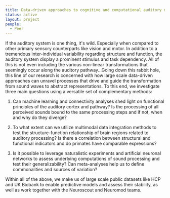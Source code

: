 ```yaml
---
title: Data-driven approaches to cognitive and computational auditory neuroscience
status: active
layout: project
people:
  - Peer
---
```


If the auditory system is one thing, it's wild. Especially when compared to other primary sensory counterparts like vision and motor.
In addition to a tremendous inter-individual variability regarding structure and function, the auditory system display a prominent
stimulus and task dependency. All of this is not even including the various non-linear transformations that seemingly occur along the
auditory pathway...Going down this rabbit hole, this line of our research is concerned with how large scale data-driven approaches can
unravel processes that drive and guide the transformation from sound waves to abstract representations. To this end, we investigate
three main questions using a versatile set of complementary methods:

1. Can machine learning and connectivity analyses shed light on functional principles of the auditory cortex and pathway?
   Is the processing of all perceived sounds bound to the same processing steps and if not, when and why do they diverge?

2. To what extent can we utilize multimodal data integration methods to test the structure-function relationship of brain
   regions related to auditory processing? Is there a correlation between structural and functional indicators and do
   primates have comparable expressions?

3. Is it possible to leverage naturalistic experiments and artificial neuronal networks to assess underlying computations of
   sound processing and test their generalizability? Can meta-analyses help us to define commonalities and sources of variation?

Within all of the above, we make us of large scale public datasets like HCP and UK Biobank to enable predictive models and assess
their stability, as well as work together with the Neuroscout and Neuromod teams.
